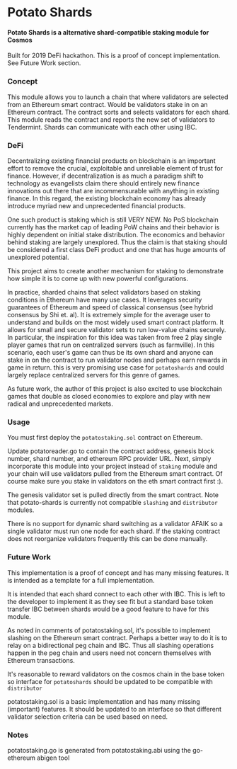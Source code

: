 # Potato Shards

#### Potato Shards is a alternative shard-compatible staking module for Cosmos

Built for 2019 DeFi hackathon. This is a proof of concept implementation. See Future Work section.

### Concept

This module allows you to launch a chain that where validators are selected from an Ethereum smart contract.
Would be validators stake in on an Ethereum contract. The contract sorts and selects validators for each shard.
This module reads the contract and reports the new set of validators to Tendermint.
Shards can communicate with each other using IBC.

### DeFi

Decentralizing existing financial products on blockchain is an important effort to remove the crucial, exploitable and unreliable element of trust for finance.
However, if decentralization is as much a paradigm shift to technology as evangelists claim there should entirely new finance innovations out there that are incommensurable with anything in existing finance.
In this regard, the existing blockchain economy has already introduce myriad new and unprecedented financial products.

One such product is staking which is still VERY NEW. No PoS blockchain currently has the market cap of leading PoW chains and their behavior is highly dependent on initial stake distribution.
The economics and behavior behind staking are largely unexplored. 
Thus the claim is that staking should be considered a first class DeFi product and one that has huge amounts of unexplored potential.

This project aims to create another mechanism for staking to demonstrate how simple it is to come up with new powerful configurations.

In practice, sharded chains that select validators based on staking conditions in Ethereum have many use cases.
It leverages security guarantees of Ethereum and speed of classical consensus (see hybrid consensus by Shi et. al).
It is extremely simple for the average user to understand and builds on the most widely used smart contract platform.
It allows for small and secure validator sets to run low-value chains securely.
In particular, the inspiration for this idea was taken from free 2 play single player games that run on centralized servers (such as farmville).
In this scenario, each user's game can thus be its own shard and anyone can stake in on the contract to run validator nodes and perhaps earn rewards in game in return.
this is very promising use case for `potatoshards` and could largely replace centralized servers for this genre of games. 

As future work, the author of this project is also excited to use blockchain games that double as closed economies to explore and play with new radical and unprecedented markets.    

### Usage

You must first deploy the `potatostaking.sol` contract on Ethereum.

Update potatoreader.go to contain the contract address, genesis block number, shard number, and ethereum RPC provider URL. 
Next, simply incorporate this module into your project instead of `staking` module and your chain will use validators pulled from the Ethereum smart contract.
Of course make sure you stake in validators on the eth smart contract first :).

The genesis validator set is pulled directly from the smart contract.
Note that potato-shards is currently not compatible `slashing` and `distributor` modules. 

There is no support for dynamic shard switching as a validator AFAIK so a single validator must run one node for each shard.
If the staking contract does not reorganize validators frequently this can be done manually.

### Future Work

This implementation is a proof of concept and has many missing features. It is intended as a template for a full implementation.

It is intended that each shard connect to each other with IBC. This is left to the developer to implement it as they see fit but a standard base token transfer IBC between shards would be a good feature to have for this module.

As noted in comments of potatostaking.sol, it's possible to implement slashing on the Ethereum smart contract.
Perhaps a better way to do it is to relay on a bidirectional peg chain and IBC. Thus all slashing operations happen in the peg chain and users need not concern themselves with Ethereum transactions.

It's reasonable to reward validators on the cosmos chain in the base token so interface for `potatoshards` should be updated to be compatible with `distributor`

potatostaking.sol is a basic implementation and has many missing (important) features.
It should be updated to an interface so that different validator selection criteria can be used based on need.

### Notes

potatostaking.go is generated from potatostaking.abi using the go-ethereum abigen tool  




